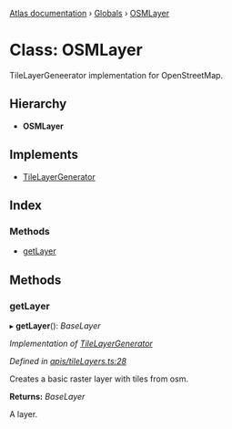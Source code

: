 [Atlas documentation](../README.md) › [Globals](../globals.md) › [OSMLayer](osmlayer.md)

# Class: OSMLayer

TileLayerGeneerator implementation for OpenStreetMap.

## Hierarchy

* **OSMLayer**

## Implements

* [TileLayerGenerator](../interfaces/tilelayergenerator.md)

## Index

### Methods

* [getLayer](osmlayer.md#getlayer)

## Methods

###  getLayer

▸ **getLayer**(): *BaseLayer*

*Implementation of [TileLayerGenerator](../interfaces/tilelayergenerator.md)*

*Defined in [apis/tileLayers.ts:28](https://github.com/chronark/atlas/blob/d12ab44/src/apis/tileLayers.ts#L28)*

Creates a basic raster layer with tiles from osm.

**Returns:** *BaseLayer*

A layer.
